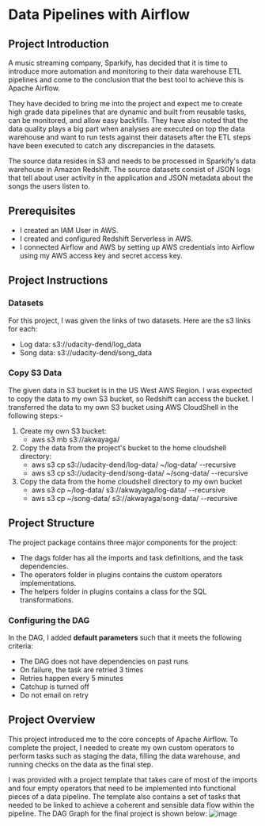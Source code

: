 # Data Pipelines with Airflow
## Project Introduction
A music streaming company, Sparkify, has decided that it is time to introduce more automation and monitoring to their data warehouse ETL pipelines and come to the conclusion that the best tool to achieve this is Apache Airflow.

They have decided to bring me into the project and expect me to create high grade data pipelines that are dynamic and built from reusable tasks, can be monitored, and allow easy backfills. They have also noted that the data quality plays a big part when analyses are executed on top the data warehouse and want to run tests against their datasets after the ETL steps have been executed to catch any discrepancies in the datasets.

The source data resides in S3 and needs to be processed in Sparkify's data warehouse in Amazon Redshift. The source datasets consist of JSON logs that tell about user activity in the application and JSON metadata about the songs the users listen to.

## Prerequisites
- I created an IAM User in AWS.
- I created and configured Redshift Serverless in AWS.
- I connected Airflow and AWS by setting up AWS credentials into Airflow using my AWS access key and secret access key.

## Project Instructions
### Datasets
For this project, I was given the links of two datasets. Here are the s3 links for each:
- Log data: s3://udacity-dend/log_data
- Song data: s3://udacity-dend/song_data

### Copy S3 Data
The given data in S3 bucket is in the US West AWS Region. I was expected to copy the data to my own S3 bucket, so Redshift can access the bucket. I transferred the data to my own S3 bucket using AWS CloudShell in the following steps:-
1. Create my own S3 bucket:
   - aws s3 mb s3://akwayaga/
2. Copy the data from the project's bucket to the home cloudshell directory:
   - aws s3 cp s3://udacity-dend/log-data/ ~/log-data/ --recursive
   - aws s3 cp s3://udacity-dend/song-data/ ~/song-data/ --recursive
3. Copy the data from the home cloudshell directory to my own bucket
   - aws s3 cp ~/log-data/ s3://akwayaga/log-data/ --recursive
   - aws s3 cp ~/song-data/ s3://akwayaga/song-data/ --recursive
  
## Project Structure
The project package contains three major components for the project:
- The dags folder has all the imports and task definitions, and the task dependencies.
- The operators folder in plugins contains the custom operators implementations.
- The helpers folder in plugins contains a class for the SQL transformations.

### Configuring the DAG
In the DAG, I added **default parameters** such that it meets the following criteria:
- The DAG does not have dependencies on past runs
- On failure, the task are retried 3 times
- Retries happen every 5 minutes
- Catchup is turned off
- Do not email on retry



## Project Overview
This project introduced me to the core concepts of Apache Airflow. To complete the project, I needed to create my own custom operators to perform tasks such as staging the data, filling the data warehouse, and running checks on the data as the final step.

I was provided with a project template that takes care of most of the imports and four empty operators that need to be implemented into functional pieces of a data pipeline. The template also contains a set of tasks that needed to be linked to achieve a coherent and sensible data flow within the pipeline.
The DAG Graph for the final project is shown below:
![image](https://github.com/ajinjue/Data_Pipeline_with_Apache_Airflow/assets/100845693/f72ea19c-ac5d-4e3a-856c-6e5ee3ed4b74)

